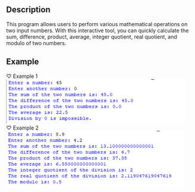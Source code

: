 ## Description
This program allows users to perform various mathematical operations on two input numbers. With this interactive tool, you can quickly calculate the sum, difference, product, average, integer quotient, real quotient, and modulo of two numbers.  
## Example
♡ Example 1  
<img src="https://github.com/er-hiba/Math_Operations/blob/1225fb4e005e3a9fb3c2a7c211f27a79dd78c252/example1.png">  
♡ Example 2   
<img src="https://github.com/er-hiba/Math_Operations/blob/1225fb4e005e3a9fb3c2a7c211f27a79dd78c252/example2.png">
